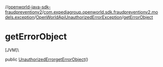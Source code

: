 //[openworld-java-sdk-fraudpreventionv2](../../../index.md)/[com.expediagroup.openworld.sdk.fraudpreventionv2.models.exception](../index.md)/[OpenWorldApiUnauthorizedErrorException](index.md)/[getErrorObject](get-error-object.md)

# getErrorObject

[JVM]\

public [UnauthorizedError](../../com.expediagroup.openworld.sdk.fraudpreventionv2.models/-unauthorized-error/index.md)[getErrorObject](get-error-object.md)()
